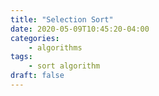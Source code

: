 ```yaml
---
title: "Selection Sort"
date: 2020-05-09T10:45:20-04:00
categories:
    - algorithms
tags:
    - sort algorithm
draft: false
---
```

 
